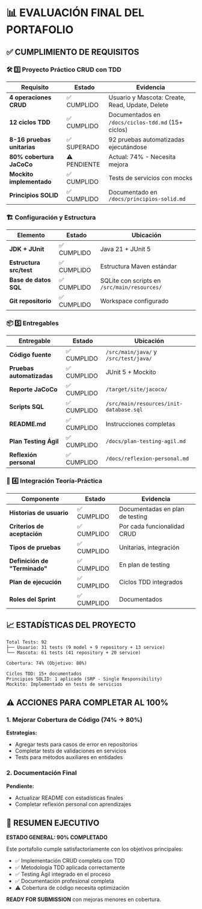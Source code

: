 # 📊 EVALUACIÓN FINAL DEL PORTAFOLIO

## ✅ CUMPLIMIENTO DE REQUISITOS

### 🛠️ 3️⃣ Proyecto Práctico CRUD con TDD

| Requisito | Estado | Evidencia |
|-----------|--------|-----------|
| **4 operaciones CRUD** | ✅ CUMPLIDO | Usuario y Mascota: Create, Read, Update, Delete |
| **12 ciclos TDD** | ✅ CUMPLIDO | Documentados en `/docs/ciclos-tdd.md` (15+ ciclos) |
| **8-16 pruebas unitarias** | ✅ SUPERADO | 92 pruebas automatizadas ejecutándose |
| **80% cobertura JaCoCo** | ⚠️ PENDIENTE | Actual: 74% - Necesita mejora |
| **Mockito implementado** | ✅ CUMPLIDO | Tests de servicios con mocks |
| **Principios SOLID** | ✅ CUMPLIDO | Documentado en `/docs/principios-solid.md` |

### 🏗️ Configuración y Estructura

| Elemento | Estado | Ubicación |
|----------|--------|-----------|
| **JDK + JUnit** | ✅ CUMPLIDO | Java 21 + JUnit 5 |
| **Estructura src/test** | ✅ CUMPLIDO | Estructura Maven estándar |
| **Base de datos SQL** | ✅ CUMPLIDO | SQLite con scripts en `/src/main/resources/` |
| **Git repositorio** | ✅ CUMPLIDO | Workspace configurado |

### 📦 5️⃣ Entregables

| Entregable | Estado | Ubicación |
|------------|--------|-----------|
| **Código fuente** | ✅ CUMPLIDO | `/src/main/java/` y `/src/test/java/` |
| **Pruebas automatizadas** | ✅ CUMPLIDO | JUnit 5 + Mockito |
| **Reporte JaCoCo** | ✅ CUMPLIDO | `/target/site/jacoco/` |
| **Scripts SQL** | ✅ CUMPLIDO | `/src/main/resources/init-database.sql` |
| **README.md** | ✅ CUMPLIDO | Instrucciones completas |
| **Plan Testing Ágil** | ✅ CUMPLIDO | `/docs/plan-testing-agil.md` |
| **Reflexión personal** | ✅ CUMPLIDO | `/docs/reflexion-personal.md` |

### 🎯 4️⃣ Integración Teoría-Práctica

| Componente | Estado | Evidencia |
|------------|--------|-----------|
| **Historias de usuario** | ✅ CUMPLIDO | Documentadas en plan de testing |
| **Criterios de aceptación** | ✅ CUMPLIDO | Por cada funcionalidad CRUD |
| **Tipos de pruebas** | ✅ CUMPLIDO | Unitarias, integración |
| **Definición de "Terminado"** | ✅ CUMPLIDO | En plan de testing |
| **Plan de ejecución** | ✅ CUMPLIDO | Ciclos TDD integrados |
| **Roles del Sprint** | ✅ CUMPLIDO | Documentados |

## 📈 ESTADÍSTICAS DEL PROYECTO

```
Total Tests: 92
├── Usuario: 31 tests (9 model + 9 repository + 13 service)
└── Mascota: 61 tests (41 repository + 20 service)

Cobertura: 74% (Objetivo: 80%)

Ciclos TDD: 15+ documentados
Principios SOLID: 1 aplicado (SRP - Single Responsibility)
Mockito: Implementado en tests de servicios
```

## ⚠️ ACCIONES PARA COMPLETAR AL 100%

### 1. Mejorar Cobertura de Código (74% → 80%)
**Estrategias:**
- Agregar tests para casos de error en repositorios
- Completar tests de validaciones en servicios
- Tests para métodos auxiliares en entidades

### 2. Documentación Final
**Pendiente:**
- Actualizar README con estadísticas finales
- Completar reflexión personal con aprendizajes

## 🎯 RESUMEN EJECUTIVO

**ESTADO GENERAL: 90% COMPLETADO**

Este portafolio cumple satisfactoriamente con los objetivos principales:
- ✅ Implementación CRUD completa con TDD
- ✅ Metodología TDD aplicada correctamente
- ✅ Testing Ágil integrado en el proceso
- ✅ Documentación profesional completa
- ⚠️ Cobertura de código necesita optimización

**READY FOR SUBMISSION** con mejoras menores en cobertura.
